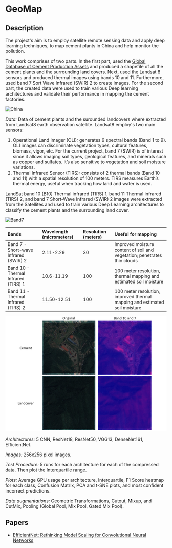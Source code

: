 # GeoMap

## Description

The project's aim is to employ satellite remote sensing data and apply deep learning techniques, to map cement plants in China and help monitor the pollution. 

This work comprises of two parts. In the first part, used the [Global Database of Cement Production Assets](https://www.cgfi.ac.uk/spatial-finance-initiative/geoasset-project/geoasset-databases/) and produced a shapefile of all the cement plants and the surrounding land covers. Next, used the Landsat 8 sensors and produced thermal images using bands 10 and 11. Furthermore, used band 7 Sort Wave Infrared (SWIR) 2 to create images.
For the second part, the created data were used to train various Deep learning architectures and validate their performance in mapping the cement factories. 

![China](https://github.com/gvsam7/GeoMap/blob/main/Images/China_cement.PNG)

*Data:* Data of cement plants and the surounded landcovers where extracted from Landsat8 earth observation satellite. Landsat8 employ's two main sensors:
1. Operational Land Imager (OLI): generates 9 spectral bands (Band 1 to 9). OLI images can discriminate vegetation types, cultural features, biomass, vigor, etc. For the current project, band 7 (SWIR) is of interest since it allows imaging soil types, geological features, and minerals such as copper and sulfates. It’s also sensitive to vegetation and soil moisture variations. 
2. Thermal Infrared Sensor (TIRS): consists of 2 thermal bands (Band 10 and 11) with a spatial resolution of 100 meters. TIRS measures Earth’s thermal energy, useful when tracking how land and water is used.

LandSat band 10 (B10) Thermal infrared (TIRS) 1, band 11 Thermal infrared (TIRS) 2, and band 7 Short-Wave Infrared (SWIR) 2 images were extracted from the Satellites and used to train various Deep Learning architectures to classify the cement plants and the surrounding land cover.

![Band7](https://github.com/gvsam7/GeoMap/blob/main/Images/B7_ThermalInfraRed.PNG)

| Bands                                 | Wavelength (micrometers) | Resolution (meters) | Useful for mapping                                                         |
| :---                                  | :---                    | :---                 | :----                                                                      |
| Band 7 - Short-wave Infrared (SWIR) 2 | 2.11-2.29               | 30                   | Improved moisture content of soil and vegetation; penetrates thin clouds   |
| Band 10 - Thermal Infrared (TIRS) 1   | 10.6-11.19              | 100                  | 100 meter resolution, thermal mapping and estimated soil moisture          |
| Band 11 - Thermal Infrared (TIRS) 2   | 11.50-12.51             | 100                  | 100 meter resolution, improved thermal mapping and estimated soil moisture |

<p align="center">
<img src="https://github.com/gvsam7/GeoMap/blob/main/Images/B7B10_ThermalInfraRed.PNG">
</p>

*Architectures:* 5 CNN, ResNet18, ResNet50, VGG13, DenseNet161, EfficientNet.

*Images:* 256x256 pixel images.

*Test Procedure:* 5 runs for each architecture for each of the compressed data. Then plot the Interquartile range.

*Plots:* Average GPU usage per architecture, Interquartile, F1 Score heatmap for each class, Confusion Matrix, PCA and t-SNE plots, and most confident incorrect predictions.

*Data augmentations:* Geometric Transformations, Cutout, Mixup, and CutMix, Pooling (Global Pool, Mix Pool, Gated Mix Pool).

## Papers
- [EfficientNet: Rethinking Model Scaling for Convolutional Neural Networks](https://arxiv.org/abs/1905.11946)